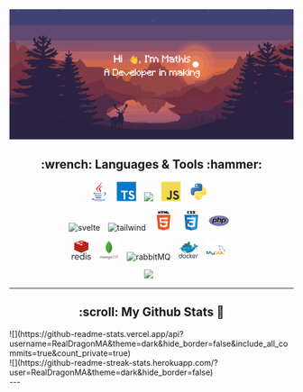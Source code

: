 <img src="images/header.png" alt="header"/>

<h2 align="center">:wrench: Languages & Tools :hammer:</h2>

<p  align="center">
   <img  style="padding-right:10px;" src="https://raw.githubusercontent.com/devicons/devicon/master/icons/java/java-original.svg"  alt="java"  width="35"/>
   <img  style="padding-right:10px;" src="https://raw.githubusercontent.com/devicons/devicon/master/icons/typescript/typescript-original.svg"  alt="typescript"  width="35" />
   <img  style="padding-right:10px;"  width="35px" src="https://cdn.jsdelivr.net/gh/devicons/devicon/icons/nodejs/nodejs-original.svg" style="padding-right:10px;" />
   <img  style="padding-right:10px;"  src="https://raw.githubusercontent.com/devicons/devicon/master/icons/javascript/javascript-original.svg"  alt="javascript"  width="35" />
   <img  style="padding-right:10px;"  src="https://raw.githubusercontent.com/devicons/devicon/master/icons/python/python-original.svg"  alt="python"  width="35" />
</p>
<p  align="center">
   <img  style="padding-right:10px;"  src="https://upload.wikimedia.org/wikipedia/commons/1/1b/Svelte_Logo.svg"  alt="svelte"  width="35" />
   <img  style="padding-right:10px;"  src="https://www.vectorlogo.zone/logos/tailwindcss/tailwindcss-icon.svg"  alt="tailwind"  width="35" />
   <img  style="padding-right:10px;"  src="https://raw.githubusercontent.com/devicons/devicon/master/icons/html5/html5-original-wordmark.svg"  alt="html5"  width="35" />
   <img  style="padding-right:10px;"  src="https://raw.githubusercontent.com/devicons/devicon/master/icons/css3/css3-original-wordmark.svg"  alt="css3"  width="35" />
   <img  style="padding-right:10px;"  src="https://raw.githubusercontent.com/devicons/devicon/master/icons/php/php-original.svg"  alt="php"  width="35" />
</p>
<p  align="center">
   <img  style="padding-right:10px;"  src="https://raw.githubusercontent.com/devicons/devicon/master/icons/redis/redis-original-wordmark.svg"  alt="redis"  width="35" />
   <img  style="padding-right:10px;"  src="https://raw.githubusercontent.com/devicons/devicon/master/icons/mongodb/mongodb-original-wordmark.svg"  alt="mongodb"  width="35"/> 
   <img  style="padding-right:10px;"  src="https://www.vectorlogo.zone/logos/rabbitmq/rabbitmq-icon.svg"  alt="rabbitMQ"  width="35" />
   <img  style="padding-right:10px;"  src="https://raw.githubusercontent.com/devicons/devicon/master/icons/docker/docker-original-wordmark.svg"  alt="docker"  width="35" />
   <img  style="padding-right:10px;"  src="https://raw.githubusercontent.com/devicons/devicon/master/icons/mysql/mysql-original-wordmark.svg"  alt="mysql"  width="35" />
</p>

<p align="center">
   <img  style="padding-right:10px;" src="https://img.shields.io/badge/IntelliJIDEA-000000.svg?style=for-the-badge&logo=intellij-idea&logoColor=white"/>
</p>
          

---
<h2 align="center">:scroll: My Github Stats 📜</h2>
![](https://github-readme-stats.vercel.app/api?username=RealDragonMA&theme=dark&hide_border=false&include_all_commits=true&count_private=true)<br/>
![](https://github-readme-streak-stats.herokuapp.com/?user=RealDragonMA&theme=dark&hide_border=false)<br/>
---
